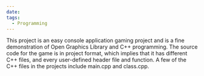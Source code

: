 ```yaml
---
date: 
tags:
  - Programming
---
```

This project is an easy console application gaming project and is a fine demonstration of Open Graphics Library and C++ programming. The source code for the game is in project format, which implies that it has different C++ files, and every user-defined header file and function. A few of the C++ files in the projects include main.cpp and class.cpp.
